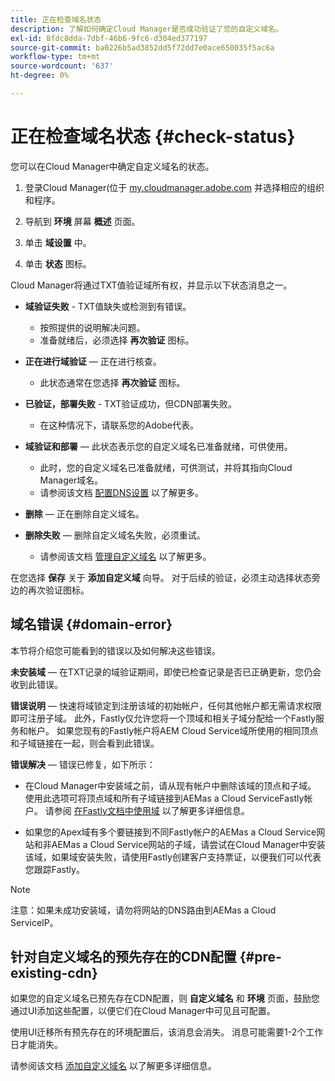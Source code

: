```yaml
---
title: 正在检查域名状态
description: 了解如何确定Cloud Manager是否成功验证了您的自定义域名。
exl-id: 8fdc8dda-7dbf-46b6-9fc6-d304ed377197
source-git-commit: ba0226b5ad3852dd5f72dd7e0ace650035f5ac6a
workflow-type: tm+mt
source-wordcount: '637'
ht-degree: 0%

---
```



# 正在检查域名状态 {#check-status}

您可以在Cloud Manager中确定自定义域名的状态。

1. 登录Cloud Manager(位于 [my.cloudmanager.adobe.com](https://my.cloudmanager.adobe.com/) 并选择相应的组织和程序。

1. 导航到 **环境** 屏幕 **概述** 页面。

1. 单击 **域设置** 中。

1. 单击 **状态** 图标。

Cloud Manager将通过TXT值验证域所有权，并显示以下状态消息之一。

* **域验证失败** - TXT值缺失或检测到有错误。

   * 按照提供的说明解决问题。
   * 准备就绪后，必须选择 **再次验证** 图标。

* **正在进行域验证**  — 正在进行核查。

   * 此状态通常在您选择 **再次验证** 图标。

* **已验证，部署失败** - TXT验证成功，但CDN部署失败。

   * 在这种情况下，请联系您的Adobe代表。

* **域验证和部署**  — 此状态表示您的自定义域名已准备就绪，可供使用。

   * 此时，您的自定义域名已准备就绪，可供测试，并将其指向Cloud Manager域名。
   * 请参阅该文档 [配置DNS设置](/help/implementing/cloud-manager/custom-domain-names/configure-dns-settings.md) 以了解更多。

* **删除**  — 正在删除自定义域名。

* **删除失败**  — 删除自定义域名失败，必须重试。

   * 请参阅该文档 [管理自定义域名](/help/implementing/cloud-manager/custom-domain-names/managing-custom-domain-names.md) 以了解更多。

在您选择 **保存** 关于 **添加自定义域** 向导。 对于后续的验证，必须主动选择状态旁边的再次验证图标。

## 域名错误 {#domain-error}

本节将介绍您可能看到的错误以及如何解决这些错误。

**未安装域**  — 在TXT记录的域验证期间，即使已检查记录是否已正确更新，您仍会收到此错误。

**错误说明**  — 快速将域锁定到注册该域的初始帐户，任何其他帐户都无需请求权限即可注册子域。 此外，Fastly仅允许您将一个顶域和相关子域分配给一个Fastly服务和帐户。 如果您现有的Fastly帐户将AEM Cloud Service域所使用的相同顶点和子域链接在一起，则会看到此错误。

**错误解决**  — 错误已修复，如下所示：

* 在Cloud Manager中安装域之前，请从现有帐户中删除该域的顶点和子域。 使用此选项可将顶点域和所有子域链接到AEMas a Cloud ServiceFastly帐户。 请参阅 [在Fastly文档中使用域](https://docs.fastly.com/en/guides/working-with-domains) 以了解更多详细信息。

* 如果您的Apex域有多个要链接到不同Fastly帐户的AEMas a Cloud Service网站和非AEMas a Cloud Service网站的子域，请尝试在Cloud Manager中安装该域，如果域安装失败，请使用Fastly创建客户支持票证，以便我们可以代表您跟踪Fastly。

>[!NOTE]
>
>注意：如果未成功安装域，请勿将网站的DNS路由到AEMas a Cloud ServiceIP。

## 针对自定义域名的预先存在的CDN配置 {#pre-existing-cdn}

如果您的自定义域名已预先存在CDN配置，则 **自定义域名** 和 **环境** 页面，鼓励您通过UI添加这些配置，以便它们在Cloud Manager中可见且可配置。

使用UI迁移所有预先存在的环境配置后，该消息会消失。 消息可能需要1-2个工作日才能消失。

请参阅该文档 [添加自定义域名](/help/implementing/cloud-manager/custom-domain-names/add-custom-domain-name.md) 以了解更多详细信息。
